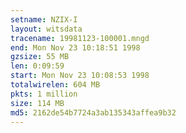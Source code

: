 ```yaml
---
setname: NZIX-I
layout: witsdata
tracename: 19981123-100001.mngd
end: Mon Nov 23 10:18:51 1998
gzsize: 55 MB
len: 0:09:59
start: Mon Nov 23 10:08:53 1998
totalwirelen: 604 MB
pkts: 1 million
size: 114 MB
md5: 2162de54b7724a3ab135343affea9b32
---
```

